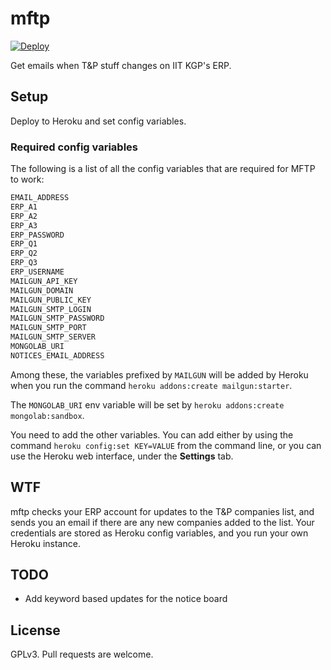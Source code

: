# mftp

[![Deploy](https://www.herokucdn.com/deploy/button.svg)](https://heroku.com/deploy)

Get emails when T&P stuff changes on IIT KGP's ERP.

## Setup

Deploy to Heroku and set config variables.

### Required config variables

The following is a list of all the config variables that are required for MFTP
to work:

```sh
EMAIL_ADDRESS
ERP_A1
ERP_A2
ERP_A3
ERP_PASSWORD
ERP_Q1
ERP_Q2
ERP_Q3
ERP_USERNAME
MAILGUN_API_KEY
MAILGUN_DOMAIN
MAILGUN_PUBLIC_KEY
MAILGUN_SMTP_LOGIN
MAILGUN_SMTP_PASSWORD
MAILGUN_SMTP_PORT
MAILGUN_SMTP_SERVER
MONGOLAB_URI
NOTICES_EMAIL_ADDRESS
```

Among these, the variables prefixed by `MAILGUN` will be added by Heroku when
you run the command `heroku addons:create mailgun:starter`.

The `MONGOLAB_URI` env variable will be set by `heroku addons:create
mongolab:sandbox`.

You need to add the other variables. You can add either by using the command
`heroku config:set KEY=VALUE` from the command line, or you can use the Heroku
web interface, under the **Settings** tab.

## WTF

mftp checks your ERP account for updates to the T&P companies list, and sends you an email if there are any new companies added to the list. Your credentials are stored as Heroku config variables, and you run your own Heroku instance.

## TODO

- Add keyword based updates for the notice board

## License

GPLv3. Pull requests are welcome.
